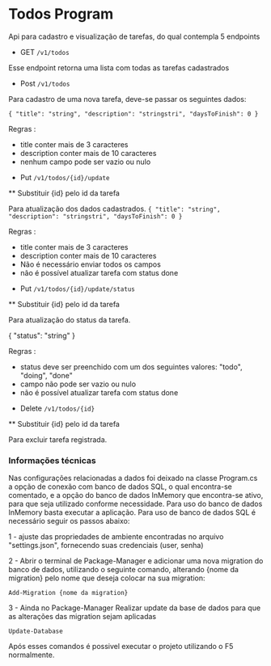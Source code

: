 # Todos Program
 
 Api para cadastro e visualização de tarefas, do qual contempla 5 endpoints

 - GET  `/v1/todos`

 Esse endpoint retorna uma lista com todas as tarefas cadastrados

- Post `/v1/todos`

Para cadastro de uma nova tarefa, deve-se passar os seguintes dados: 

`{
  "title": "string",
  "description": "stringstri",
  "daysToFinish": 0
}`

Regras : 
 * title conter mais de 3 caracteres
 * description conter mais de 10 caracteres
 * nenhum campo pode ser vazio ou nulo

 - Put `/v1/todos/{id}/update`

** Substituir {id} pelo id da tarefa

 Para atualização dos dados cadastrados.
`{
  "title": "string",
  "description": "stringstri",
  "daysToFinish": 0
}`
 
Regras : 
 * title conter mais de 3 caracteres
 * description conter mais de 10 caracteres
 * Não é necessário enviar todos os campos
 * não é possível atualizar tarefa com status done

 - Put `/v1/todos/{id}/update/status`

 ** Substituir {id} pelo id da tarefa

Para atualização do status da tarefa.

{
  "status": "string"
}

Regras : 
 * status deve ser preenchido com um dos seguintes valores: "todo", "doing", "done"
 * campo não pode ser vazio ou nulo
 * não é possível atualizar tarefa com status done

- Delete `/v1/todos/{id}`

 ** Substituir {id} pelo id da tarefa

 Para excluir tarefa registrada.


### Informações técnicas
  Nas configurações relacionadas a dados foi deixado na classe Program.cs a opção de conexão com banco de dados SQL, o qual encontra-se comentado, e a opção do banco de dados InMemory que encontra-se ativo, para que seja utilizado conforme necessidade. 
 Para uso do banco de dados InMemory basta executar a aplicação.
 Para uso de banco de dados SQL é necessário seguir os passos abaixo: 

 1 - ajuste das propriedades de ambiente encontradas no arquivo "settings.json", fornecendo suas credenciais (user, senha)

 2 - Abrir o terminal de Package-Manager e adicionar uma nova migration do banco de dados, utilizando o seguinte comando, alterando {nome da migration} pelo nome que deseja colocar na sua migration: 

  `Add-Migration {nome da migration}`

  3 - Ainda no Package-Manager Realizar update da base de dados para que as alterações das migration sejam aplicadas

  `Update-Database`

Após esses comandos é possivel executar o projeto utilizando o F5 normalmente.



